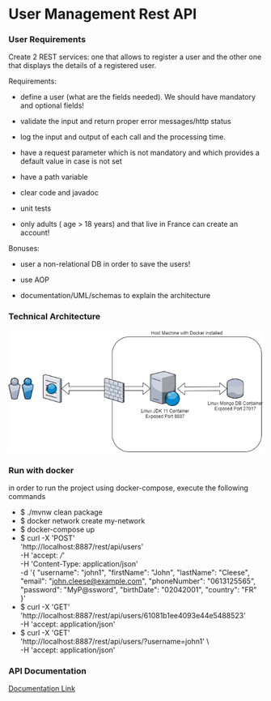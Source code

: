 # User Management Rest API

### User Requirements

Create 2 REST services: one that allows to register a user and the other one that displays the details of a registered user.

Requirements:

- define a user (what are the fields needed). We should have mandatory and optional fields!

- validate the input and return proper error messages/http status

- log the input and output of each call and the processing time.

- have a request parameter which is not mandatory and which provides a default value in case is not set

- have a path variable

- clear code and javadoc

- unit tests

- only adults ( age > 18 years) and that live in France can create an account!

Bonuses:

- user a non-relational DB in order to save the users!

- use AOP

- documentation/UML/schemas to explain the architecture

### Technical Architecture
![Technical Architecture](docs/archi/UsersManagementApi_TehchicalArchitecture.png)

### Run with docker
in order to run the project using docker-compose, execute the following commands 
 - $ ./mvnw clean package
 - $ docker network create my-network
 - $ docker-compose up
 - $ curl -X 'POST' \
  'http://localhost:8887/rest/api/users' \
  -H 'accept: */*' \
  -H 'Content-Type: application/json' \
  -d '{
  "username": "john1",
  "firstName": "John",
  "lastName": "Cleese",
  "email": "john.cleese@example.com",
  "phoneNumber": "0613125565",
  "password": "MyP@ssword",
  "birthDate": "02042001",
  "country": "FR"
}'
 - $ curl -X 'GET' \
  'http://localhost:8887/rest/api/users/61081b1ee4093e44e5488523' \
  -H 'accept: application/json'
 - $ curl -X 'GET' \
  'http://localhost:8887/rest/api/users/?username=john1' \         
  -H 'accept: application/json'
  
### API Documentation
[Documentation Link](https://app.swaggerhub.com/apis-docs/aymanochko/usersmanagement/1.0.0)
